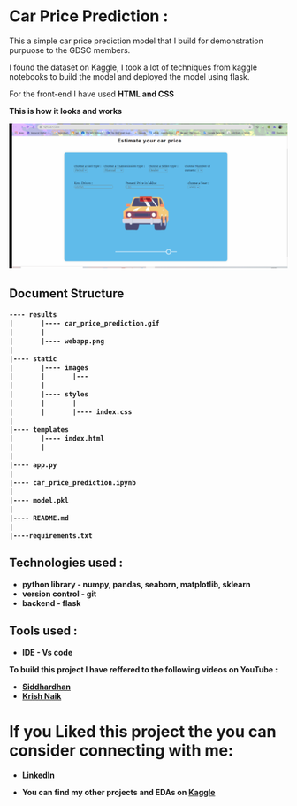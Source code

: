 # Car Price Prediction : 

This a simple car price prediction model that I build for demonstration purpuose to the GDSC members. 

I found the dataset on Kaggle, I took a lot of techniques from kaggle notebooks to build the model and deployed the model using flask. 

For the front-end I have used <b>HTML and CSS<b> 

This is how it looks and works 
<p align = 'center' >
    <img alt = 'home_imge' width = 550px src = 'results/car_price_prediction.gif'>
</p>


## Document Structure 

```
---- results 
|       |---- car_price_prediction.gif
|       |
|       |---- webapp.png
|
|---- static
|       |---- images
|       |       |---
|       |
|       |---- styles
|       |       |
|       |       |---- index.css
|       
|---- templates
|       |---- index.html
|       |
|
|---- app.py
|
|---- car_price_prediction.ipynb
|
|---- model.pkl
|
|---- README.md
|
|----requirements.txt
```

## Technologies used : 

* python library - numpy, pandas, seaborn, matplotlib, sklearn
* version control - git 
* backend - flask

## Tools used : 
* IDE - Vs code 

To build this project I have reffered to the following videos on YouTube : 

* [Siddhardhan](https://www.youtube.com/watch?v=L3OtLaCbJC8)
* [Krish Naik](https://www.youtube.com/watch?v=L3OtLaCbJC8)

# If you Liked this project the you can consider connecting with me:
* [LinkedIn](https://www.linkedin.com/in/soumyadip-ghorai/) 

* You can find my other projects and EDAs on [Kaggle](https://www.kaggle.com/soumyadipghorai)

